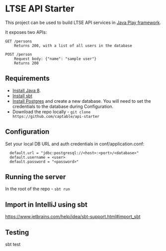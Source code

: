 # LTSE API Starter

This project can be used to build LTSE API services in [Java Play framework](https://www.playframework.com/documentation/2.6.x/Home).

It exposes two APIs:
```
GET /persons
    Returns 200, with a list of all users in the database
```

```
POST /person 
    Request body: {"name": "sample user"}
    Returns 200
```
  
## Requirements

- [Install Java 8](https://www.playframework.com/documentation/2.6.x/Installing#Prerequisites).
- [Install sbt](https://www.scala-sbt.org/download.html)
- [Install Postgres](https://www.postgresql.org/download/) and create a new database. You will need to set the credentials to the database during Configuration.
- Download the repo locally - `git clone https://github.com/captable/api-starter` 

## Configuration

Set your local DB URL and auth credentials in conf/application.conf:
```
  default.url = "jdbc:postgresql://<host>:<port>/<database>"
  default.username = <user>
  default.password = "<password>"
```

## Running the server

In the root of the repo - `sbt run`


## Import in IntelliJ using sbt

https://www.jetbrains.com/help/idea/sbt-support.html#import_sbt


## Testing

sbt test
